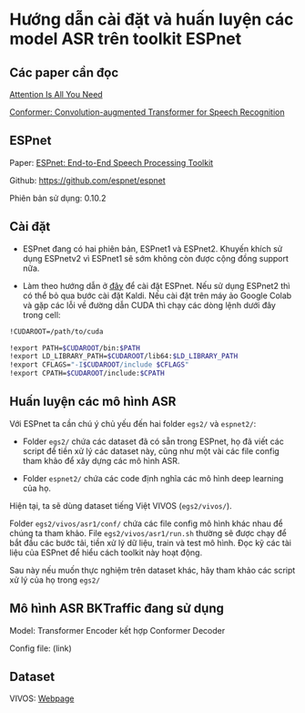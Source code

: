 # Hướng dẫn cài đặt và huấn luyện các model ASR trên toolkit ESPnet

## Các paper cần đọc

[Attention Is All You Need](https://arxiv.org/pdf/1706.03762.pdf)

[Conformer: Convolution-augmented Transformer for Speech Recognition](https://arxiv.org/pdf/2005.08100.pdf)

## ESPnet

Paper: [ESPnet: End-to-End Speech Processing Toolkit](https://arxiv.org/pdf/1804.00015.pdf)

Github: <https://github.com/espnet/espnet>

Phiên bản sử dụng: 0.10.2

## Cài đặt

* ESPnet đang có hai phiên bản, ESPnet1 và ESPnet2. Khuyến khích sử dụng ESPnetv2 vì ESPnet1 sẽ sớm không còn được cộng đồng support nữa.

* Làm theo hướng dẫn ở [đây](https://espnet.github.io/espnet/installation.html) để cài đặt ESPnet. Nếu sử dụng ESPnet2 thì có thể bỏ qua bước cài đặt Kaldi. Nếu cài đặt trên máy ảo Google Colab và gặp các lỗi về đường dẫn CUDA thì chạy các dòng lệnh dưới đây trong cell:

``` sh
!CUDAROOT=/path/to/cuda

!export PATH=$CUDAROOT/bin:$PATH
!export LD_LIBRARY_PATH=$CUDAROOT/lib64:$LD_LIBRARY_PATH
!export CFLAGS="-I$CUDAROOT/include $CFLAGS"
!export CPATH=$CUDAROOT/include:$CPATH
```

## Huấn luyện các mô hình ASR

Với ESPnet ta cần chú ý chủ yếu đến hai folder ```egs2/``` và ```espnet2/```:  
  
* Folder ```egs2/``` chứa các dataset đã có sẵn trong ESPnet, họ đã viết các script để tiền xử lý các dataset này, cũng như một vài các file config tham khảo để xây dựng các mô hình ASR.

* Folder ```espnet2/``` chứa các code định nghĩa các mô hình deep learning của họ.

Hiện tại, ta sẽ dùng dataset tiếng Việt VIVOS (```egs2/vivos/```).

Folder ```egs2/vivos/asr1/conf/``` chứa các file config mô hình khác nhau để chúng ta tham khảo. File ```egs2/vivos/asr1/run.sh``` thường sẽ được chạy để bắt đầu các bước tải, tiền xử lý dữ liệu, train và test mô hình. Đọc kỹ các tài liệu của ESPnet để hiểu cách toolkit này hoạt động.

Sau này nếu muốn thực nghiệm trên dataset khác, hãy tham khảo các script xử lý của họ trong ```egs2/```

## Mô hình ASR BKTraffic đang sử dụng

Model: Transformer Encoder kết hợp Conformer Decoder

Config file: (link)

## Dataset

VIVOS: [Webpage](https://ailab.hcmus.edu.vn/vivos)
